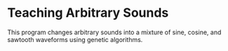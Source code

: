 # Teaching Arbitrary Sounds

This program changes arbitrary sounds into a mixture of sine, cosine, and sawtooth waveforms using genetic algorithms.